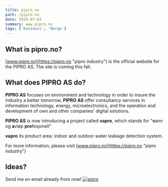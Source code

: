 ```yaml
---
title: pipro.no
path: /pipro-no
date: 2019-07-03
summary: www.pipro.no
tags: ['business', 'Norge']
---
```



## What is pipro.no?
[www.pipro.no](https://pipro.no "pipro industry") is the official website for the PIPRO AS. The site is coming this fall.

## What does **PIPRO AS** do?
**PIPRO AS** focuses on environment and technology in order to insure the industry a better tomorrow, **PIPRO AS** offer consultancy services in information technology, energy, microelectronics, and the operation and development of own and other companies' digital solutions.

**PIPRO AS** is now introducing a project called **vapro**, which stands for "**v**ann og **a**vløp **pro**fesjonell"

**vapro** its product area: indoor and outdoor water leakage detection system.

For more information, please visit [www.pipro.no](https://pipro.no "pipro industry")

## Ideas?
Send me en email already from now!
[![pipro](/images/sample-min.png)](https://pipro.no)